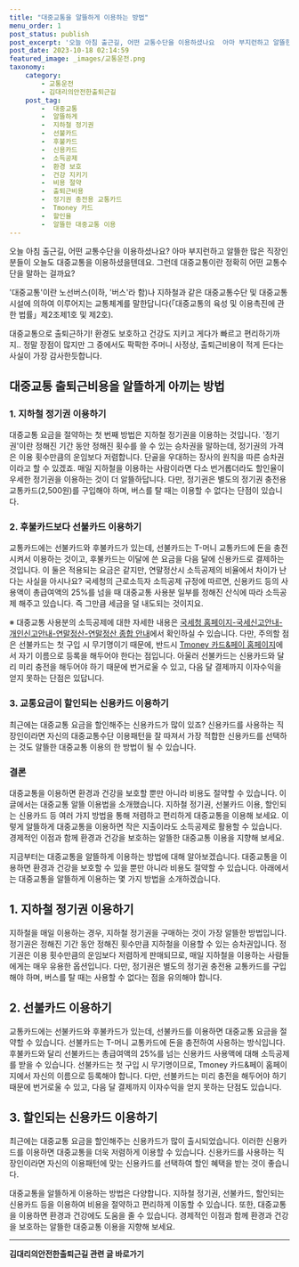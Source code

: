 ```yaml
---
title: "대중교통을 알뜰하게 이용하는 방법"
menu_order: 1
post_status: publish
post_excerpt: '오늘 아침 출근길, 어떤 교통수단을 이용하셨나요  아마 부지런하고 알뜰한 많은 직장인분들이 오늘도 대중교통을 이용하셨을텐데요. 그런데 대중교통이란 정확히 어떤 교통수단을 말하는 걸까요 '
post_date: 2023-10-18 02:14:59
featured_image: _images/교통운전.png
taxonomy:
    category:
        - 교통운전
        - 김대리의안전한출퇴근길
    post_tag:
        -  대중교통
        -  알뜰하게
        -  지하철 정기권
        -  선불카드
        -  후불카드
        -  신용카드
        -  소득공제
        -  환경 보호
        -  건강 지키기
        -  비용 절약
        -  출퇴근비용
        -  정기권 충전용 교통카드
        -  Tmoney 카드
        -  할인율
        -  알뜰한 대중교통 이용
---
```



오늘 아침 출근길, 어떤 교통수단을 이용하셨나요? 아마 부지런하고 알뜰한 많은 직장인분들이 오늘도 대중교통을 이용하셨을텐데요. 그런데 대중교통이란 정확히 어떤 교통수단을 말하는 걸까요?

'대중교통'이란 노선버스(이하, '버스'라 함)나 지하철과 같은 대중교통수단 및 대중교통시설에 의하여 이루어지는 교통체계를 말한답니다(「대중교통의 육성 및 이용촉진에 관한 법률」제2조제1호 및 제2호).

대중교통으로 출퇴근하기! 환경도 보호하고 건강도 지키고 게다가 빠르고 편리하기까지.. 정말 장점이 많지만 그 중에서도 팍팍한 주머니 사정상, 출퇴근비용이 적게 든다는 사실이 가장 감사한듯합니다.

## 대중교통 출퇴근비용을 알뜰하게 아끼는 방법

### 1. 지하철 정기권 이용하기

대중교통 요금을 절약하는 첫 번째 방법은 지하철 정기권을 이용하는 것입니다. '정기권'이란 정해진 기간 동안 정해진 횟수를 쓸 수 있는 승차권을 말하는데, 정기권의 가격은 이용 횟수만큼의 운임보다 저렴합니다. 단골을 우대하는 장사의 원칙을 따른 승차권이라고 할 수 있겠죠. 매일 지하철을 이용하는 사람이라면 다소 번거롭더라도 할인율이 우세한 정기권을 이용하는 것이 더 알뜰하답니다.
다만, 정기권은 별도의 정기권 충전용 교통카드(2,500원)를 구입해야 하며, 버스를 탈 때는 이용할 수 없다는 단점이 있습니다.



### 2. 후불카드보다 선불카드 이용하기

교통카드에는 선불카드와 후불카드가 있는데, 선불카드는 T-머니 교통카드에 돈을 충전시켜서 이용하는 것이고, 후불카드는 이달에 쓴 요금을 다음 달에 신용카드로 결제하는 것입니다. 이 둘은 적용되는 요금은 같지만, 연말정산시 소득공제의 비율에서 차이가 난다는 사실을 아시나요?
국세청의 근로소득자 소득공제 규정에 따르면, 신용카드 등의 사용액이 총급여액의 25%를 넘을 때 대중교통 사용분 일부를 정해진 산식에 따라 소득공제 해주고 있습니다. 즉 그만큼 세금을 덜 내도되는 것이지요.

※ 대중교통 사용분의 소득공제에 대한 자세한 내용은 [국세청 홈페이지-국세신고안내-개인신고안내-연말정산-연말정산 종합 안내](https://www.nts.go.kr/nts/ad/cntnts/cntntsView.do?mi=2304)에서 확인하실 수 있습니다.
다만, 주의할 점은 선불카드는 첫 구입 시 무기명이기 때문에, 반드시 [Tmoney 카드&페이 홈페이지](https://www.t-money.co.kr/)에서 자기 이름으로 등록을 해두어야 한다는 점입니다. 아울러 선불카드는 신용카드와 달리 미리 충전을 해두어야 하기 때문에 번거로울 수 있고, 다음 달 결제까지 이자수익을 얻지 못하는 단점은 있답니다.

### 3. 교통요금이 할인되는 신용카드 이용하기

최근에는 대중교통 요금을 할인해주는 신용카드가 많이 있죠? 신용카드를 사용하는 직장인이라면 자신의 대중교통수단 이용패턴을 잘 따져서 가장 적합한 신용카드를 선택하는 것도 알뜰한 대중교통 이용의 한 방법이 될 수 있습니다.

### 결론

대중교통을 이용하면 환경과 건강을 보호할 뿐만 아니라 비용도 절약할 수 있습니다. 이 글에서는 대중교통 알뜰 이용법을 소개했습니다. 지하철 정기권, 선불카드 이용, 할인되는 신용카드 등 여러 가지 방법을 통해 저렴하고 편리하게 대중교통을 이용해 보세요. 이렇게 알뜰하게 대중교통을 이용하면 작은 지출이라도 소득공제로 활용할 수 있습니다. 경제적인 이점과 함께 환경과 건강을 보호하는 알뜰한 대중교통 이용을 지향해 보세요.


지금부터는 대중교통을 알뜰하게 이용하는 방법에 대해 알아보겠습니다. 대중교통을 이용하면 환경과 건강을 보호할 수 있을 뿐만 아니라 비용도 절약할 수 있습니다. 아래에서는 대중교통을 알뜰하게 이용하는 몇 가지 방법을 소개하겠습니다.

## 1. 지하철 정기권 이용하기

지하철을 매일 이용하는 경우, 지하철 정기권을 구매하는 것이 가장 알뜰한 방법입니다. 정기권은 정해진 기간 동안 정해진 횟수만큼 지하철을 이용할 수 있는 승차권입니다. 정기권은 이용 횟수만큼의 운임보다 저렴하게 판매되므로, 매일 지하철을 이용하는 사람들에게는 매우 유용한 옵션입니다. 다만, 정기권은 별도의 정기권 충전용 교통카드를 구입해야 하며, 버스를 탈 때는 사용할 수 없다는 점을 유의해야 합니다.

## 2. 선불카드 이용하기

교통카드에는 선불카드와 후불카드가 있는데, 선불카드를 이용하면 대중교통 요금을 절약할 수 있습니다. 선불카드는 T-머니 교통카드에 돈을 충전하여 사용하는 방식입니다. 후불카드와 달리 선불카드는 총급여액의 25%를 넘는 신용카드 사용액에 대해 소득공제를 받을 수 있습니다. 선불카드는 첫 구입 시 무기명이므로, Tmoney 카드&페이 홈페이지에서 자신의 이름으로 등록해야 합니다. 다만, 선불카드는 미리 충전을 해두어야 하기 때문에 번거로울 수 있고, 다음 달 결제까지 이자수익을 얻지 못하는 단점도 있습니다.

## 3. 할인되는 신용카드 이용하기

최근에는 대중교통 요금을 할인해주는 신용카드가 많이 출시되었습니다. 이러한 신용카드를 이용하면 대중교통을 더욱 저렴하게 이용할 수 있습니다. 신용카드를 사용하는 직장인이라면 자신의 이용패턴에 맞는 신용카드를 선택하여 할인 혜택을 받는 것이 좋습니다.

대중교통을 알뜰하게 이용하는 방법은 다양합니다. 지하철 정기권, 선불카드, 할인되는 신용카드 등을 이용하여 비용을 절약하고 편리하게 이동할 수 있습니다. 또한, 대중교통을 이용하면 환경과 건강에도 도움을 줄 수 있습니다. 경제적인 이점과 함께 환경과 건강을 보호하는 알뜰한 대중교통 이용을 지향해 보세요.

<!-- wp:separator -->
<hr class="wp-block-separator has-alpha-channel-opacity"/>
<!-- /wp:separator -->

<!-- wp:group {"backgroundColor":"base","layout":{"type":"constrained"}} -->
<div class="wp-block-group has-base-background-color has-background"><!-- wp:paragraph {"align":"center","fontSize":"medium"} -->
<p class="has-text-align-center has-large-font-size"><strong>김대리의안전한출퇴근길 관련 글 바로가기</strong></p>
<!-- /wp:paragraph -->


<!-- wp:latest-posts
{"categories":[{"id":1794,"count":19,"description":"","link":"https://uknowlaw.com/category/%ea%b9%80%eb%8c%80%eb%a6%ac%ec%9d%98%ec%95%88%ec%a0%84%ed%95%9c%ec%b6%9c%ed%87%b4%ea%b7%bc%ea%b8%b8/","name":"김대리의안전한출퇴근길","slug":"김대리의안전한출퇴근길","taxonomy":"category","parent":0,"meta":[],"_links":{"self":[{"href":"https://uknowlaw.com/wp-json/wp/v2/categories/1794"}],"collection":[{"href":"https://uknowlaw.com/wp-json/wp/v2/categories"}],"about":[{"href":"https://uknowlaw.com/wp-json/wp/v2/taxonomies/category"}],"wp:post_type":[{"href":"https://uknowlaw.com/wp-json/wp/v2/posts?categories=1794"}],"curies":[{"name":"wp","href":"https://api.w.org/{rel}","templated":true}]}}],"postsToShow":100,"excerptLength":28,"postLayout":"grid","columns":2,"featuredImageAlign":"left","featuredImageSizeSlug":"large","fontSize":16px} /--></div>
<!-- /wp:group -->